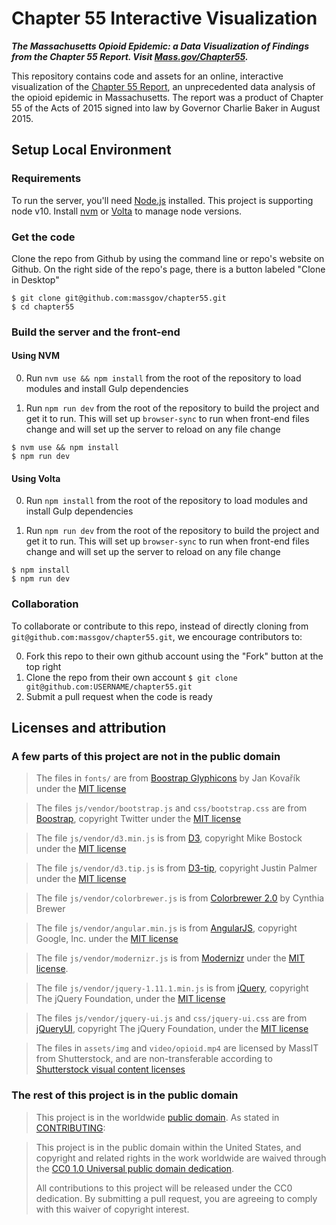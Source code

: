 # Chapter 55 Interactive Visualization

***The Massachusetts Opioid Epidemic: a Data Visualization of Findings from the Chapter 55 Report. Visit [Mass.gov/Chapter55](http://www.mass.gov/chapter55).***

This repository contains code and assets for an online, interactive visualization of the [Chapter 55 Report](http://www.mass.gov/eohhs/gov/newsroom/press-releases/eohhs/admin-releases-unprecedented-report-on-opioid-epidemic.html), an unprecedented data analysis of the opioid epidemic in Massachusetts. The report was a product of Chapter 55 of the Acts of 2015 signed into law by Governor Charlie Baker in August 2015.

## Setup Local Environment

### Requirements

To run the server, you'll need [Node.js](https://nodejs.org/en/download/) installed. This project is supporting node v10. 
Install [nvm](https://github.com/nvm-sh/nvm/blob/master/README.md) or [Volta](https://docs.volta.sh/guide/getting-started) to manage node versions.

### Get the code

Clone the repo from Github by using the command line or repo's website on Github. On the right side of the repo's page, there is a button labeled "Clone in Desktop"

```shell
$ git clone git@github.com:massgov/chapter55.git
$ cd chapter55
```

### Build the server and the front-end

#### Using NVM

0. Run `nvm use && npm install` from the root of the repository to load modules and install Gulp dependencies

1. Run `npm run dev` from the root of the repository to build the project and get it to run. This will set up `browser-sync` to run when front-end files change and will set up the server to reload on any file change

```shell
$ nvm use && npm install
$ npm run dev
```

#### Using Volta

0. Run `npm install` from the root of the repository to load modules and install Gulp dependencies

1. Run `npm run dev` from the root of the repository to build the project and get it to run. This will set up `browser-sync` to run when front-end files change and will set up the server to reload on any file change

```shell
$ npm install
$ npm run dev
```

### Collaboration
To collaborate or contribute to this repo, instead of directly cloning from `git@github.com:massgov/chapter55.git`, we encourage contributors to:

0. Fork this repo to their own github account using the "Fork" button at the top right
0. Clone the repo from their own account `$ git clone git@github.com:USERNAME/chapter55.git`
0. Submit a pull request when the code is ready

## Licenses and attribution

### A few parts of this project are not in the public domain

>The files in `fonts/` are from [Boostrap Glyphicons](http://glyphicons.bootstrapcheatsheets.com/) by Jan Kovařík under the [MIT license](https://github.com/twbs/bootstrap/blob/master/LICENSE)

>The files `js/vendor/bootstrap.js` and `css/bootstrap.css` are from [Boostrap](http://getbootstrap.com), copyright Twitter under the [MIT license](https://github.com/twbs/bootstrap/blob/master/LICENSE)

>The file `js/vendor/d3.min.js` is from [D3](https://d3js.org/), copyright Mike Bostock under the [MIT license](https://github.com/d3/d3/blob/master/LICENSE)

>The file `js/vendor/d3.tip.js` is from [D3-tip](http://labratrevenge.com/d3-tip/), copyright Justin Palmer under the [MIT license](https://github.com/Caged/d3-tip/blob/master/LICENSE)

>The file `js/vendor/colorbrewer.js` is from [Colorbrewer 2.0](http://colorbrewer2.org) by Cynthia Brewer

>The file `js/vendor/angular.min.js` is from [AngularJS](http://angularjs.org), copyright Google, Inc. under the [MIT license](https://github.com/angular/angular.js/blob/master/LICENSE)

>The file `js/vendor/modernizr.js` is from [Modernizr](https://modernizr.com/) under the [MIT license](https://modernizr.com/license/).

>The file `js/vendor/jquery-1.11.1.min.js` is from [jQuery](https://jquery.com/), copyright The jQuery Foundation, under the [MIT license](https://jquery.org/license/)

>The files `js/vendor/jquery-ui.js` and `css/jquery-ui.css` are from [jQueryUI](http://jqueryui.com), copyright The jQuery Foundation, under the [MIT license](https://jquery.org/license/)

>The files in `assets/img` and `video/opioid.mp4` are licensed by MassIT from Shutterstock, and are non-transferable according to [Shutterstock visual content licenses](http://www.shutterstock.com/license)


### The rest of this project is in the public domain

>This project is in the worldwide [public domain](LICENSE.md). As stated in [CONTRIBUTING](CONTRIBUTING.md):

> This project is in the public domain within the United States, and copyright and related rights in the work worldwide are waived through the [CC0 1.0 Universal public domain dedication](https://creativecommons.org/publicdomain/zero/1.0/).
>
> All contributions to this project will be released under the CC0 dedication. By submitting a pull request, you are agreeing to comply with this waiver of copyright interest.
